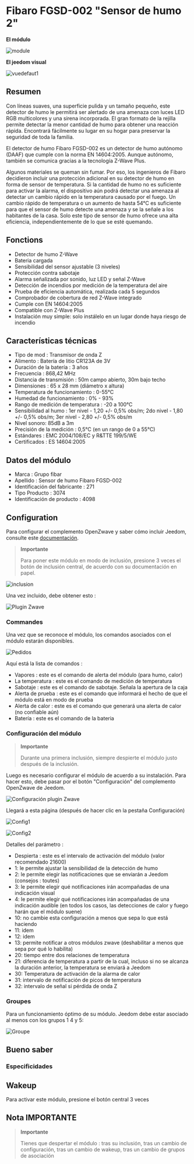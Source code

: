# Fibaro FGSD-002 "Sensor de humo 2"

**El módulo**

![module](images/fibaro.fgsd102/module.jpg)

**El jeedom visual**

![vuedefaut1](images/fibaro.fgsd102/vuedefaut1.jpg)

## Resumen

Con líneas suaves, una superficie pulida y un tamaño pequeño, este detector de humo le permitirá ser alertado de una amenaza con luces LED RGB multicolores y una sirena incorporada. El gran formato de la rejilla permite detectar la menor cantidad de humo para obtener una reacción rápida. Encontrará fácilmente su lugar en su hogar para preservar la seguridad de toda la familia.

El detector de humo Fibaro FGSD-002 es un detector de humo autónomo (DAAF) que cumple con la norma EN 14604:2005. Aunque autónomo, también se comunica gracias a la tecnología Z-Wave Plus.

Algunos materiales se queman sin fumar. Por eso, los ingenieros de Fibaro decidieron incluir una protección adicional en su detector de humo en forma de sensor de temperatura. Si la cantidad de humo no es suficiente para activar la alarma, el dispositivo aún podrá detectar una amenaza al detectar un cambio rápido en la temperatura causado por el fuego. Un cambio rápido de temperatura o un aumento de hasta 54°C es suficiente para que el sensor de humo detecte una amenaza y se la señale a los habitantes de la casa. Solo este tipo de sensor de humo ofrece una alta eficiencia, independientemente de lo que se esté quemando.

## Fonctions

-   Detector de humo Z-Wave
-   Bateria cargada
-   Sensibilidad del sensor ajustable (3 niveles)
-   Protección contra sabotaje
-   Alarma señalizada por sonido, luz LED y señal Z-Wave
-   Detección de incendios por medición de la temperatura del aire
-   Prueba de eficiencia automática, realizada cada 5 segundos
-   Comprobador de cobertura de red Z-Wave integrado
-   Cumple con EN 14604:2005
-   Compatible con Z-Wave Plus
-   Instalación muy simple: solo instálelo en un lugar donde haya riesgo de incendio

## Características técnicas

-   Tipo de mod : Transmisor de onda Z
-   Alimento : Batería de litio CR123A de 3V
-   Duración de la batería : 3 años
-   Frecuencia : 868,42 MHz
-   Distancia de transmisión : 50m campo abierto, 30m bajo techo
-   Dimensiones : 65 x 28 mm (diámetro x altura)
-   Temperatura de funcionamiento : 0-55°C
-   Humedad de funcionamiento : 0% - 93%
-   Rango de medición de temperatura : -20 a 100°C
-   Sensibilidad al humo : 1er nivel - 1,20 +/- 0,5% obs/m; 2do nivel - 1,80 +/- 0,5% obs/m; 3er nivel - 2,80 +/- 0,5% obs/m
-   Nivel sonoro: 85dB a 3m
-   Precisión de la medición : 0,5°C (en un rango de 0 a 55°C)
-   Estándares : EMC 2004/108/EC y R&TTE 199/5/WE
-   Certificados : ES 14604:2005

## Datos del módulo

-   Marca : Grupo fibar
-   Apellido : Sensor de humo Fibaro FGSD-002
-   Identificación del fabricante : 271
-   Tipo Producto : 3074
-   Identificación de producto : 4098

## Configuration

Para configurar el complemento OpenZwave y saber cómo incluir Jeedom, consulte este [documentación](https://doc.jeedom.com/es_ES/plugins/automation%20protocol/openzwave/).

> **Importante**
>
> Para poner este módulo en modo de inclusión, presione 3 veces el botón de inclusión central, de acuerdo con su documentación en papel.

![inclusion](images/fibaro.fgsd102/inclusion.jpg)

Una vez incluido, debe obtener esto :

![Plugin Zwave](images/fibaro.fgsd102/information.jpg)

### Commandes

Una vez que se reconoce el módulo, los comandos asociados con el módulo estarán disponibles.

![Pedidos](images/fibaro.fgsd102/commandes.jpg)

Aquí está la lista de comandos :

-   Vapores : este es el comando de alerta del módulo (para humo, calor)
-   La temperatura : este es el comando de medición de temperatura
-   Sabotaje : este es el comando de sabotaje. Señala la apertura de la caja
-   Alerta de prueba : este es el comando que informará el hecho de que el módulo está en modo de prueba
-   Alerta de calor : este es el comando que generará una alerta de calor (no confiable aún)
-   Batería : este es el comando de la bateria

### Configuración del módulo

> **Importante**
>
> Durante una primera inclusión, siempre despierte el módulo justo después de la inclusión.

Luego es necesario configurar el módulo de acuerdo a su instalación. Para hacer esto, debe pasar por el botón "Configuración" del complemento OpenZwave de Jeedom.

![Configuración plugin Zwave](images/plugin/bouton_configuration.jpg)

Llegará a esta página (después de hacer clic en la pestaña Configuración)

![Config1](images/fibaro.fgsd102/config1.jpg)

![Config2](images/fibaro.fgsd102/config2.jpg)

Detalles del parámetro :

-   Despierta : este es el intervalo de activación del módulo (valor recomendado 21600)
-   1: le permite ajustar la sensibilidad de la detección de humo
-   2: le permite elegir las notificaciones que se enviarán a Jeedom (consejos : toutes)
-   3: le permite elegir qué notificaciones irán acompañadas de una indicación visual
-   4: le permite elegir qué notificaciones irán acompañadas de una indicación audible (en todos los casos, las detecciones de calor y fuego harán que el módulo suene)
-   10: no cambie esta configuración a menos que sepa lo que está haciendo
-   11: idem
-   12: idem
-   13: permite notificar a otros módulos zwave (deshabilitar a menos que sepa por qué lo habilita)
-   20: tiempo entre dos relaciones de temperatura
-   21: diferencia de temperatura a partir de la cual, incluso si no se alcanza la duración anterior, la temperatura se enviará a Jeedom
-   30: Temperatura de activación de la alarma de calor
-   31: intervalo de notificación de picos de temperatura
-   32: intervalo de señal si pérdida de onda Z

### Groupes

Para un funcionamiento óptimo de su módulo. Jeedom debe estar asociado al menos con los grupos 1 4 y 5:

![Groupe](images/fibaro.fgsd102/groupe.jpg)

## Bueno saber

### Especificidades

## Wakeup

Para activar este módulo, presione el botón central 3 veces

## Nota IMPORTANTE

> **Importante**
>
> Tienes que despertar el módulo : tras su inclusión, tras un cambio de configuración, tras un cambio de wakeup, tras un cambio de grupos de asociación
